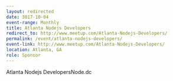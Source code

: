 ```yaml
---
layout: redirected
date: 3017-10-04
event-range: Monthly
title: Atlanta Nodejs Developers
redirect_to: http://www.meetup.com/Atlanta-Nodejs-Developers/
permalink: /event/atlanta-nodejs-developers/
event-link: http://www.meetup.com/Atlanta-Nodejs-Developers/
location: Atlanta, GA
role: Sponsor
---
```

Atlanta Nodejs DevelopersNode.dc